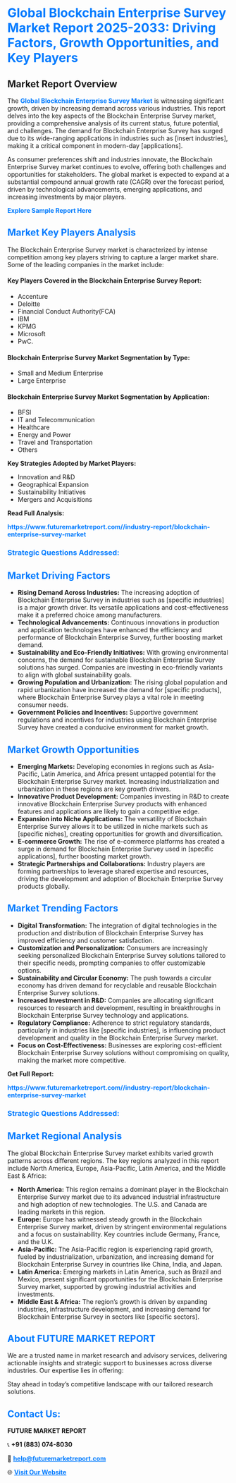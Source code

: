 <h1 style="color: #007BFF;">Global Blockchain Enterprise Survey Market Report 2025-2033: Driving Factors, Growth Opportunities, and Key Players</h1>

<section id="overview">
<h2>Market Report Overview</h2>
<p>The <a href="https://www.futuremarketreport.com//industry-report/blockchain-enterprise-survey-market" style="color: #007BFF; text-decoration: none;"><strong>Global Blockchain Enterprise Survey Market</strong></a> is witnessing significant growth, driven by increasing demand across various industries. This report delves into the key aspects of the Blockchain Enterprise Survey market, providing a comprehensive analysis of its current status, future potential, and challenges. The demand for Blockchain Enterprise Survey has surged due to its wide-ranging applications in industries such as [insert industries], making it a critical component in modern-day [applications].</p>
<p>As consumer preferences shift and industries innovate, the Blockchain Enterprise Survey market continues to evolve, offering both challenges and opportunities for stakeholders. The global market is expected to expand at a substantial compound annual growth rate (CAGR) over the forecast period, driven by technological advancements, emerging applications, and increasing investments by major players.</p>
</section>

<section id="overview">
<p><a href="https://www.futuremarketreport.com//request-sample/reportId=45855" style="color: #007BFF; text-decoration: none;"><strong>Explore Sample Report Here</strong></a></p>
</section>

<section id="key-players">
<h2 style="color: #007BFF;">Market Key Players Analysis</h2>
<p>The Blockchain Enterprise Survey market is characterized by intense competition among key players striving to capture a larger market share. Some of the leading companies in the market include:</p>
<h4>Key Players Covered in the Blockchain Enterprise Survey Report:</h4>
<ul><li>Accenture</li><li>Deloitte</li><li>Financial Conduct Authority(FCA)</li><li>IBM</li><li>KPMG</li><li>Microsoft</li><li>PwC.</li></ul>
<h4>Blockchain Enterprise Survey Market Segmentation by Type:</h4>
<ul><li>Small and Medium Enterprise</li><li>Large Enterprise</li></ul>

<h4>Blockchain Enterprise Survey Market Segmentation by Application:</h4>
<ul><li>BFSI</li><li>IT and Telecommunication</li><li>Healthcare</li><li>Energy and Power</li><li>Travel and Transportation</li><li>Others</li></ul>
<p><strong>Key Strategies Adopted by Market Players:</strong></p>
<ul>
<li>Innovation and R&D</li>
<li>Geographical Expansion</li>
<li>Sustainability Initiatives</li>
<li>Mergers and Acquisitions</li>
</ul>
</section>

<section>
<p><strong>Read Full Analysis: </strong></p><a href="https://www.futuremarketreport.com//industry-report/blockchain-enterprise-survey-market" style="color: #007BFF; text-decoration: none;"><strong>https://www.futuremarketreport.com//industry-report/blockchain-enterprise-survey-market</strong></a>
<h3 style="color: #007BFF;">Strategic Questions Addressed:</h3>
</section>

<section id="driving-factors">
<h2 style="color: #007BFF;">Market Driving Factors</h2>
<ul>
<li><strong>Rising Demand Across Industries:</strong> The increasing adoption of Blockchain Enterprise Survey in industries such as [specific industries] is a major growth driver. Its versatile applications and cost-effectiveness make it a preferred choice among manufacturers.</li>
<li><strong>Technological Advancements:</strong> Continuous innovations in production and application technologies have enhanced the efficiency and performance of Blockchain Enterprise Survey, further boosting market demand.</li>
<li><strong>Sustainability and Eco-Friendly Initiatives:</strong> With growing environmental concerns, the demand for sustainable Blockchain Enterprise Survey solutions has surged. Companies are investing in eco-friendly variants to align with global sustainability goals.</li>
<li><strong>Growing Population and Urbanization:</strong> The rising global population and rapid urbanization have increased the demand for [specific products], where Blockchain Enterprise Survey plays a vital role in meeting consumer needs.</li>
<li><strong>Government Policies and Incentives:</strong> Supportive government regulations and incentives for industries using Blockchain Enterprise Survey have created a conducive environment for market growth.</li>
</ul>
</section>

<section id="growth-opportunities">
<h2 style="color: #007BFF;">Market Growth Opportunities</h2>
<ul>
<li><strong>Emerging Markets:</strong> Developing economies in regions such as Asia-Pacific, Latin America, and Africa present untapped potential for the Blockchain Enterprise Survey market. Increasing industrialization and urbanization in these regions are key growth drivers.</li>
<li><strong>Innovative Product Development:</strong> Companies investing in R&D to create innovative Blockchain Enterprise Survey products with enhanced features and applications are likely to gain a competitive edge.</li>
<li><strong>Expansion into Niche Applications:</strong> The versatility of Blockchain Enterprise Survey allows it to be utilized in niche markets such as [specific niches], creating opportunities for growth and diversification.</li>
<li><strong>E-commerce Growth:</strong> The rise of e-commerce platforms has created a surge in demand for Blockchain Enterprise Survey used in [specific applications], further boosting market growth.</li>
<li><strong>Strategic Partnerships and Collaborations:</strong> Industry players are forming partnerships to leverage shared expertise and resources, driving the development and adoption of Blockchain Enterprise Survey products globally.</li>
</ul>
</section>

<section id="trending-factors">
<h2 style="color: #007BFF;">Market Trending Factors</h2>
<ul>
<li><strong>Digital Transformation:</strong> The integration of digital technologies in the production and distribution of Blockchain Enterprise Survey has improved efficiency and customer satisfaction.</li>
<li><strong>Customization and Personalization:</strong> Consumers are increasingly seeking personalized Blockchain Enterprise Survey solutions tailored to their specific needs, prompting companies to offer customizable options.</li>
<li><strong>Sustainability and Circular Economy:</strong> The push towards a circular economy has driven demand for recyclable and reusable Blockchain Enterprise Survey solutions.</li>
<li><strong>Increased Investment in R&D:</strong> Companies are allocating significant resources to research and development, resulting in breakthroughs in Blockchain Enterprise Survey technology and applications.</li>
<li><strong>Regulatory Compliance:</strong> Adherence to strict regulatory standards, particularly in industries like [specific industries], is influencing product development and quality in the Blockchain Enterprise Survey market.</li>
<li><strong>Focus on Cost-Effectiveness:</strong> Businesses are exploring cost-efficient Blockchain Enterprise Survey solutions without compromising on quality, making the market more competitive.</li>
</ul>
</section>

<section>
<p><strong>Get Full Report: </strong></p><a href="https://www.futuremarketreport.com//industry-report/blockchain-enterprise-survey-market" style="color: #007BFF; text-decoration: none;"><strong>https://www.futuremarketreport.com//industry-report/blockchain-enterprise-survey-market</strong></a>
<h3 style="color: #007BFF;">Strategic Questions Addressed:</h3>
</section>


<section id="regional-analysis">
<h2 style="color: #007BFF;">Market Regional Analysis</h2>
<p>The global Blockchain Enterprise Survey market exhibits varied growth patterns across different regions. The key regions analyzed in this report include North America, Europe, Asia-Pacific, Latin America, and the Middle East & Africa:</p>
<ul>
<li><strong>North America:</strong> This region remains a dominant player in the Blockchain Enterprise Survey market due to its advanced industrial infrastructure and high adoption of new technologies. The U.S. and Canada are leading markets in this region.</li>
<li><strong>Europe:</strong> Europe has witnessed steady growth in the Blockchain Enterprise Survey market, driven by stringent environmental regulations and a focus on sustainability. Key countries include Germany, France, and the U.K.</li>
<li><strong>Asia-Pacific:</strong> The Asia-Pacific region is experiencing rapid growth, fueled by industrialization, urbanization, and increasing demand for Blockchain Enterprise Survey in countries like China, India, and Japan.</li>
<li><strong>Latin America:</strong> Emerging markets in Latin America, such as Brazil and Mexico, present significant opportunities for the Blockchain Enterprise Survey market, supported by growing industrial activities and investments.</li>
<li><strong>Middle East & Africa:</strong> The region’s growth is driven by expanding industries, infrastructure development, and increasing demand for Blockchain Enterprise Survey in sectors like [specific sectors].</li>
</ul>
</section>

<footer>
<h2 style="color: #007BFF;">About FUTURE MARKET REPORT</h2>
<p>We are a trusted name in market research and advisory services, delivering actionable insights and strategic support to businesses across diverse industries. Our expertise lies in offering:</p>

<p>Stay ahead in today’s competitive landscape with our tailored research solutions.</p>

<h2 style="color: #007BFF;">Contact Us:</h2>
<p><strong>FUTURE MARKET REPORT</strong></p>
<p>📞 <strong>+91 (883) 074-8030</strong></p>
<p>📧 <strong><a href="mailto:help@futuremarketreport.com" style="color: #007BFF;">help@futuremarketreport.com</a></strong></p>
<p>🌐 <strong><a href="https://www.futuremarketreport.com/" style="color: #007BFF;">Visit Our Website</a></strong></p>
</footer>